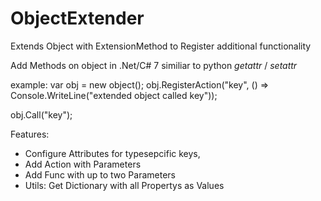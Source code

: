 # ObjectExtender
Extends Object with ExtensionMethod to Register additional functionality

Add Methods on object in .Net/C# 7
similiar to python _getattr_ / _setattr_

example:
  var obj = new object();
  obj.RegisterAction("key", () => Console.WriteLine("extended object called key"));
  
  obj.Call("key");
 
Features:
  - Configure Attributes for typesepcific keys,
  - Add Action with Parameters
  - Add Func with up to two Parameters
  - Utils: Get Dictionary with all Propertys as Values
 
